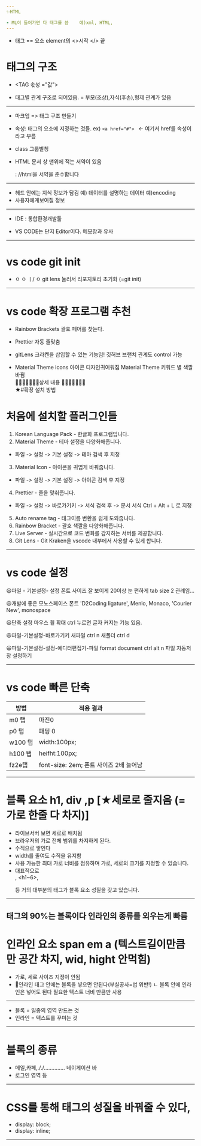```yaml
---
✨HTML

- ML이 들어가면 다 태그를 씀    예)xml, HTML,
---
```

- 태그 == 요소 element의 <>시작 </> 끝

# 태그의 구조
- <TAG 솏성 ="값"></TAG>

- 태그별 관계 구조로 되어있음.
  = 부모(조상),자식(후손),형제 관계가 있음
---
- 마크업 => 태그 구조 만들기 

- 속성: 태그의 요소에 지정하는 것들.
        ex) `<a href="#"> `  <- 여기서 href를 속성이라고 부름

- class 그룹별칭

- HTML 문서 상 맨위에 적는 서약이 있음
  <!doctype html>  :  //html을 서약을 준수합니다
---
- <head>
    헤드 안에는 지식 정보가 담김
      예) 데이터를 설명하는 데이터  예)encoding

- <body> 
    사용자에게보여질 정보      
---
- IDE : 통합환경개발툴

- VS CODE는 단지 Editor이다. 메모장과 유사
---
# vs code git init
- ㅇ ㅇ
  ㅣ/
  ㅇ          git lens 눌러서 리포지토리 초기화 (=git init)
---
# vs code 확장 프로그램 추천

- Rainbow Brackets  괄호 페어를 찾는다.

- Prettier                자동 줄맞춤
- gitLens                크라켄을 삽입할 수 있는 기능임!
                         깃허브 브랜치 관계도 control 가능

- Material Theme icons   아이콘 디자인귀여워짐
Material Theme           키워드 별 색깔 바뀜 <br>
🔻🔻🔻🔻🔻🔻🔻상세 내용 🔻🔻🔻🔻🔻🔻🔻<br>
★#확장 설치 방법
# 처음에 설치할 플러그인들
1. Korean Language Pack - 한글화 프로그램입니다.
2. Material Theme - 테마 설정을 다양화해줍니다.
- 파일 -> 설정 -> 기본 설정 -> 테마 검색 후 지정
3. Material Icon - 아이콘을 귀엽게 바꿔줍니다.
- 파일 -> 설정 -> 기본 설정 -> 아이콘 검색 후 지정
4. Prettier - 줄을 맞춰줍니다.
- 파일 -> 설정 -> 바로가기키 -> 서식 검색 후 -> 문서 서식 Ctrl + Alt + L 로 지정
5. Auto rename tag - 태그이름 변환을 쉽게 도와줍니다.
6. Rainbow Bracket - 괄호 색깔을 다양화해줍니다.
7. Live Server - 실시간으로 코드 변화를 감지하는 서버를 제공합니다.
8. Git Lens - Git Kraken을 vscode 내부에서 사용할 수 있게 합니다.


---
# vs code 설정
😃파일 - 기본설정- 설정
폰트 사이즈 잘 보이게 20이상 눈 편하게
tab size 2 관례임...

😃개발에 좋은 모노스페이스 폰트
'D2Coding ligature', Menlo, Monaco, 'Courier New', monospace

😃단축 설정
마우스 휠 확대  ctrl 누르면 글자 커지는 기능 있음.

😃파일-기본설정-바로가기키
새파일 ctrl n
새폴더 ctrl d

😃파일-기본설정-설정-에디터편집기-파일
format document ctrl alt n 
파일 자동저장 설정하기

---
# vs code 빠른 단축

|방법|적용 결과|
|-|---|
|m0 탭|마진0|
|p0 탭|패딩 0|
|w100 탭|width:100px;|
|h100 탭 |heifht:100px;|
|fz2e탭  |font-size: 2em;   폰트 사이즈 2배 늘어남|
---
# 블록 요소  h1, div ,p    [★세로로 줄지음 (=가로 한줄 다 차지)]
- 라이브서버 보면 세로로 배치됨
- 브라우저의 가로 전체 범위를 차지하게 된다.
- 수직으로 쌓인다
- width를 줄여도 수직을 유지함
- 사용 가능한 최대 가로 너비를 점유하며
 가로, 세로의 크기를 지정할 수 있습니다.
- 대표적으로 <div>, <h1~6>, <p> 등
 거의 대부분의 태그가 블록 요소 성질을 갖고 있습니다.
---
태그의 90%는 블록이다 
인라인의 종류를 외우는게 빠름
---
# 인라인 요소 span   em   a   (텍스트길이만큼만 공간 차지, wid, hight 안먹힘)
- 가로, 세로 사이즈 지정이 안됨
- 🚫인라인 태그 안에는 블록을 넣으면 안된다(부실공사=법 위반!)
    ㄴ 블록 안에 인라인은 넣어도 된다
필요한 텍스트 너비 만큼만 사용
---
- 블록   = 일종의 영역 만드는 것
- 인라인 = 텍스트를 꾸미는 것
---
# 블록의 종류
- 메일,카페,././.............. 네이게이션 바
- 로그인 영역 등 

---
# CSS를 통해 태그의 성질을 바꿔줄 수 있다,
- display: block; 
- display: inline; 
---


